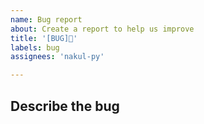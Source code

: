 ```yaml
---
name: Bug report
about: Create a report to help us improve
title: '[BUG]🐛'
labels: bug
assignees: 'nakul-py'

---
```


## **Describe the bug**




